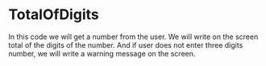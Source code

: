 # TotalOfDigits
In this code we will get a number from the user. We will write on the screen total of the digits of the number.
And if user does not enter three digits number, we will write a warning message on the screen.
